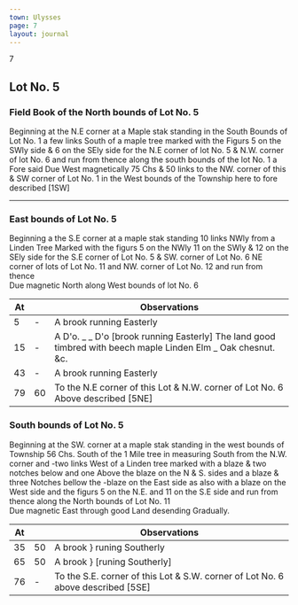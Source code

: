 ```yaml
---
town: Ulysses
page: 7
layout: journal
---
```


7

## Lot No. 5

### Field Book of the North bounds of Lot No. 5

Beginning at the N.E corner at a Maple stak standing in the South Bounds of Lot No. 1 a few links South of a maple tree marked with the Figurs 5 on the SWly side & 6 on the SEly side for the N.E corner of lot No. 5 & N.W. corner of lot No. 6 and run from thence along the south bounds of the lot No. 1 a \
Fore said Due West magnetically 75 Chs & 50 links to the NW. corner of this & SW corner of Lot No. 1 in the West bounds of the Township here to fore described [1SW]

---

### East bounds of Lot No. 5

Beginning a the S.E corner at a maple stak standing 10 links NWly from a Linden Tree Marked with the figurs 5 on the NWly 11 on the SWly & 12 on the SEly  side for the S.E corner of Lot No. 5 & SW. corner of Lot No. 6 NE corner of lots of Lot No. 11 and NW. corner of Lot No. 12 and run from thence \
Due magnetic North along West bounds of lot No. 6

| At |    | Observations |
| -- | -- | ------------ |
| 5  | - | A brook running Easterly |
| 15 | - | A D'o.    _     _     D'o [brook running Easterly] The land good timbred with beech maple Linden Elm  _ Oak chesnut. &c. |
| 43 | - | A brook running Easterly |
| 79 | 60 | To the N.E corner of this Lot & N.W. corner of Lot No. 6 Above described [5NE] |

### South bounds of Lot No. 5

Beginning at the SW. corner at a maple stak standing in the west bounds of Township 56 Chs. South of the 1 Mile tree in measuring South from the N.W. corner and -two links West of a Linden tree marked with a blaze & two notches below and one Above the blaze on the N & S. sides and a blaze & three Notches bellow the -blaze on the East side as also with a blaze on the West side and the figurs 5 on the N.E. and 11 on the S.E side and run from thence along the North bounds of Lot No. 11 \
Due magnetic East through good Land desending Gradually.

| At |    | Observations |
| -- | -- | ------------ |
| 35 | 50 | A brook } runing Southerly
| 65 | 50 | A brook } [runing Southerly]
| 76 | - | To the S.E. corner of this Lot & S.W. corner of Lot No. 6 above described [5SE]
